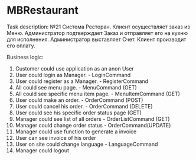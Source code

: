 # MBRestaurant

Task description:
№21 Система Ресторан. Клиент осуществляет заказ из Меню. 
Администратор подтверждает Заказ и отправляет его на кухню для исполнения. 
Администратор выставляет Счет. Клиент производит его оплату. 


Business logic: 
1. Customer could use application as an anon User
1. User could login as Manager. - LoginCommand
2. User could register as a Manager. - RegisterCommand
3. All could see menu page. - MenuCommand (GET)
4. All could see specific menu item page. - MenuItemCommand (GET)
5. User could make an order.  - OrderCommand (POST)
6. User could cancel his order. - OrderCommand (DELETE)
6. User could see his specific order status page (GET)
6. Manager could see list of all orders - OrderListCommand (GET)
9. Manager could change order status - OrderCommand(UPDATE)
10. Manager could use function to generate a invoice
11. User can see invoice of his order
13. User on site could change language - LanguageCommand
15. Manager could logout 